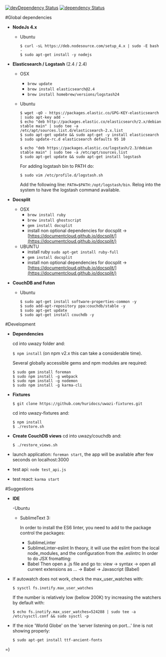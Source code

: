 [![devDependency Status](https://david-dm.org/huridocs/uwazidocs/dev-status.svg)](https://david-dm.org/huridocs/uwazi#info=devDependencies)
[![dependency Status](https://david-dm.org/huridocs/uwazidocs/status.svg)](https://david-dm.org/huridocs/uwazi#info=dependencies)

#Global dependencies

- **NodeJs 4.x**
    - Ubuntu

      ```
      $ curl -sL https://deb.nodesource.com/setup_4.x | sudo -E bash -
      $ sudo apt-get install -y nodejs
      ```
- **Elasticsearch / Logstash** (2.4 / 2.4)
    - OSX
      - `brew update`
      - `brew install elasticsearch@2.4`
      - `brew install homebrew/versions/logstash24`

    - Ubuntu
      ```
      $ wget -qO - https://packages.elastic.co/GPG-KEY-elasticsearch | sudo apt-key add -
      $ echo "deb http://packages.elastic.co/elasticsearch/2.x/debian stable main" | sudo tee -a /etc/apt/sources.list.d/elasticsearch-2.x.list
      $ sudo apt-get update && sudo apt-get -y install elasticsearch
      $ sudo update-rc.d elasticsearch defaults 95 10

      $ echo "deb https://packages.elastic.co/logstash/2.3/debian stable main" | sudo tee -a /etc/apt/sources.list
      $ sudo apt-get update && sudo apt-get install logstash
      ```
      For adding logstash bin to PATH do:
      ```
      $ sudo vim /etc/profile.d/logstash.sh
      ```
      Add the following line:
      `PATH=$PATH:/opt/logstash/bin`.
      Relog into the system to have the logstash command available.

- **Docsplit**
    - OSX
      - `brew install ruby`
      - `brew install ghostscript`
      - `gem install docsplit`
      - install non optional dependencies for docsplit -> [https://documentcloud.github.io/docsplit/](https://documentcloud.github.io/docsplit/)
    - UBUNTU
      - install ruby `sudo apt-get install ruby-full`
      - `gem install docsplit`
      - install non optional dependencies for docsplit -> [https://documentcloud.github.io/docsplit/](https://documentcloud.github.io/docsplit/)

- **CouchDB and Futon**
    - Ubuntu

      ```
      $ sudo apt-get install software-properties-common -y
      $ sudo add-apt-repository ppa:couchdb/stable -y
      $ sudo apt-get update
      $ sudo apt-get install couchdb -y
      ```

#Development

- **Dependencies**

  cd into uwazy folder and:

  `$ npm install` (on npm v2.x this can take a considerable time).

  Several globally accessible gems and npm modules are required:

  ```
  $ sudo gem install foreman
  $ sudo npm install -g webpack
  $ sudo npm install -g nodemon
  $ sudo npm install -g karma-cli
  ```

- **Fixtures**

  `$ git clone https://github.com/huridocs/uwazi-fixtures.git`

  cd into uwazy-fixtures and:

  ```
  $ npm install
  $ ./restore.sh
  ```

- **Create CouchDB views**
  cd into uwazy/couchdb and:

  `$ ./restore_views.sh`

- launch application: `foreman start`, the app will be available after few seconds on localhost:3000
- test api: `node test_api.js`
- test react: `karma start`

#Suggestions

- **IDE**

  -Ubuntu

    - SublimeText 3:

      In order to install the ES6 linter, you need to add to the package control the packages:
      - SublimeLinter
      - SublimeLinter-eslint
      In theory, it will use the eslint from the local node_modules, and the configuration from the .eslintrc
      In order to do JSX fromatting:
      - Babel
      Then open a .js file and go to:
      view -> syntax -> open all current extensions as ... -> Babel -> Javascript (Babel)

- If autowatch does not work, check the max_user_watches with:

  ```
  $ sysctl fs.inotify.max_user_watches
  ```

  If the number is relatively low (bellow 200K) try increasing the watchers by default with:

  ```
  $ echo fs.inotify.max_user_watches=524288 | sudo tee -a /etc/sysctl.conf && sudo sysctl -p
  ```

- If the nice 'World Globe' on the 'server listening on port...' line is not showing properly:


  ```
  $ sudo apt-get install ttf-ancient-fonts
  ```

=)
